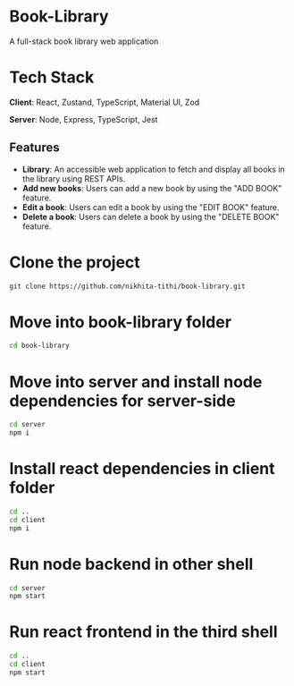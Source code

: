 # Book-Library
A full-stack book library web application 

# Tech Stack
**Client**: React, Zustand, TypeScript, Material UI, Zod

**Server**: Node, Express, TypeScript, Jest

## Features

- **Library**: An accessible web application to fetch and display all books in the library using REST APIs.
- **Add new books**: Users can add a new book by using the "ADD BOOK" feature.
- **Edit a book**: Users can edit a book by using the "EDIT BOOK" feature.
- **Delete a book**: Users can delete a book by using the "DELETE BOOK" feature.

# **Clone the project**

```sh
git clone https://github.com/nikhita-tithi/book-library.git
```

# **Move into book-library folder**

```sh
cd book-library
```

# **Move into server and install node dependencies for server-side**

```sh
cd server
npm i
```

# **Install react dependencies in client folder**

```sh
cd ..
cd client
npm i
```

# **Run node backend in other shell**

```sh
cd server
npm start
```

# **Run react frontend in the third shell**

```sh
cd ..
cd client
npm start
```
